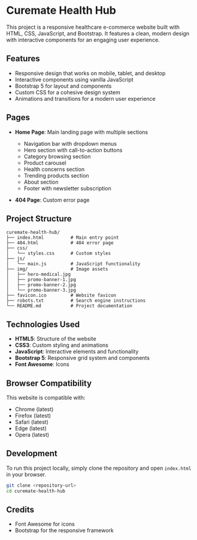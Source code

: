 # Curemate Health Hub

This project is a responsive healthcare e-commerce website built with HTML, CSS, JavaScript, and Bootstrap. It features a clean, modern design with interactive components for an engaging user experience.

## Features

- Responsive design that works on mobile, tablet, and desktop
- Interactive components using vanilla JavaScript
- Bootstrap 5 for layout and components
- Custom CSS for a cohesive design system
- Animations and transitions for a modern user experience

## Pages

- **Home Page**: Main landing page with multiple sections
  - Navigation bar with dropdown menus
  - Hero section with call-to-action buttons
  - Category browsing section
  - Product carousel
  - Health concerns section
  - Trending products section
  - About section
  - Footer with newsletter subscription

- **404 Page**: Custom error page

## Project Structure

```
curemate-health-hub/
├── index.html          # Main entry point
├── 404.html            # 404 error page
├── css/
│   └── styles.css      # Custom styles
├── js/
│   └── main.js         # JavaScript functionality
├── img/                # Image assets
│   ├── hero-medical.jpg
│   ├── promo-banner-1.jpg
│   ├── promo-banner-2.jpg
│   └── promo-banner-3.jpg
├── favicon.ico         # Website favicon
├── robots.txt          # Search engine instructions
└── README.md           # Project documentation
```

## Technologies Used

- **HTML5**: Structure of the website
- **CSS3**: Custom styling and animations
- **JavaScript**: Interactive elements and functionality
- **Bootstrap 5**: Responsive grid system and components
- **Font Awesome**: Icons

## Browser Compatibility

This website is compatible with:
- Chrome (latest)
- Firefox (latest)
- Safari (latest)
- Edge (latest)
- Opera (latest)

## Development

To run this project locally, simply clone the repository and open `index.html` in your browser.

```bash
git clone <repository-url>
cd curemate-health-hub
```

## Credits

- Font Awesome for icons
- Bootstrap for the responsive framework

